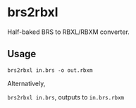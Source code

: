 # brs2rbxl

Half-baked BRS to RBXL/RBXM converter.

## Usage

`brs2rbxl in.brs -o out.rbxm`

Alternatively,

`brs2rbxl in.brs`, outputs to `in.brs.rbxm`
